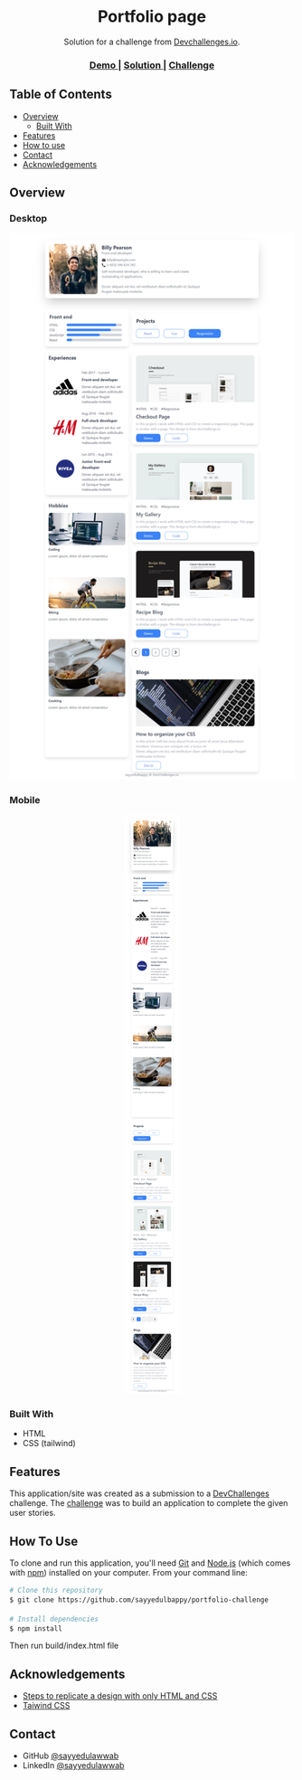 <!-- Please update value in the {}  -->

<h1 align="center">Portfolio page</h1>

<div align="center">
   Solution for a challenge from  <a href="http://devchallenges.io" target="_blank">Devchallenges.io</a>.
</div>

<div align="center">
  <h3>
    <a href="https://brave-pasteur-5d49bc.netlify.app/">
      Demo
    </a>
    <span> | </span>
    <a href="https://github.com/sayyedulawwab/portfolio-challenge">
      Solution
    </a>
    <span> | </span>
    <a href="https://devchallenges.io/challenges/5ZnOYsSXM24JWnCsNFlt">
      Challenge
    </a>
  </h3>
</div>

<!-- TABLE OF CONTENTS -->

## Table of Contents

- [Overview](#overview)
  - [Built With](#built-with)
- [Features](#features)
- [How to use](#how-to-use)
- [Contact](#contact)
- [Acknowledgements](#acknowledgements)

<!-- OVERVIEW -->

## Overview

### Desktop

<div align="center">

 <img src="./portfolio-desktop.png" alt="desktop" />
</div>

### Mobile

<div align="center">
<img src="./portfolio-mobile.png" alt="mobile"  />
</div>

### Built With

<!-- This section should list any major frameworks that you built your project using. Here are a few examples.-->

- HTML
- CSS (tailwind)

## Features

<!-- List the features of your application or follow the template. Don't share the figma file here :) -->

This application/site was created as a submission to a [DevChallenges](https://devchallenges.io/challenges) challenge. The [challenge](https://devchallenges.io/challenges/5ZnOYsSXM24JWnCsNFlt) was to build an application to complete the given user stories.

## How To Use

<!-- Example: -->

To clone and run this application, you'll need [Git](https://git-scm.com) and [Node.js](https://nodejs.org/en/download/) (which comes with [npm](http://npmjs.com)) installed on your computer. From your command line:

```bash
# Clone this repository
$ git clone https://github.com/sayyedulbappy/portfolio-challenge

# Install dependencies
$ npm install

```

Then run build/index.html file

## Acknowledgements

<!-- This section should list any articles or add-ons/plugins that helps you to complete the project. This is optional but it will help you in the future. For example: -->

- [Steps to replicate a design with only HTML and CSS](https://devchallenges-blogs.web.app/how-to-replicate-design/)
- [Taiwind CSS](https://tailwindcss.com/)

## Contact

- GitHub [@sayyedulawwab](https://github.com/sayyedulawwab)
- LinkedIn [@sayyedulawwab](https://www.linkedin.com/in/sayyedulawwab/)
